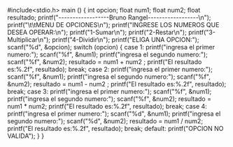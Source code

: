 #include<stdio.h>
main ()
{
    int opcion;
    float num1;
    float num2;
    float resultado;
    printf("------------------Bruno Rangel------------------\n");
    printf("\t\tMENU DE OPCIONES\n");
    printf("INGRESE LOS NUMEROS QUE DESEA OPERAR:\n");
    printf("1-Sumar\n");
    printf("2-Restar\n");
    printf("3-Multiplicar\n");
    printf("4-Dividir\n");
    printf("ELIGA UNA OPCION:");
    scanf("%d", &opcion);
    switch (opcion)
    {
    case 1:
        printf("ingresa el primer numero:");
        scanf("%f", &num1);
        printf("ingresa el segundo numero:");
        scanf("%f", &num2);
        resultado = num1 + num2 ;
        printf("El resultado es:%.2f", resultado);
        break;
    case 2:
        printf("ingresa el primer numero:");
        scanf("%f", &num1);
        printf("ingresa el segundo numero:");
        scanf("%f", &num2);
        resultado = num1 - num2 ;
        printf("El resultado es:%.2f", resultado);
        break;
    case 3:
        printf("ingresa el primer numero:");
        scanf("%f", &num1);
        printf("ingresa el segundo numero:");
        scanf("%f", &num2);
        resultado = num1 * num2;
        printf("El resultado es:%.2f", resultado);
        break;
    case 4:
        printf("ingresa el primer numero:");
        scanf("%d", &num1);
        printf("ingresa el segundo numero:");
        scanf("%d", &num2);
        resultado = num1 / num2;
        printf("El resultado es:%.2f", resultado);
        break;
    default:
    printf("OPCION NO VALIDA");
    }
}
